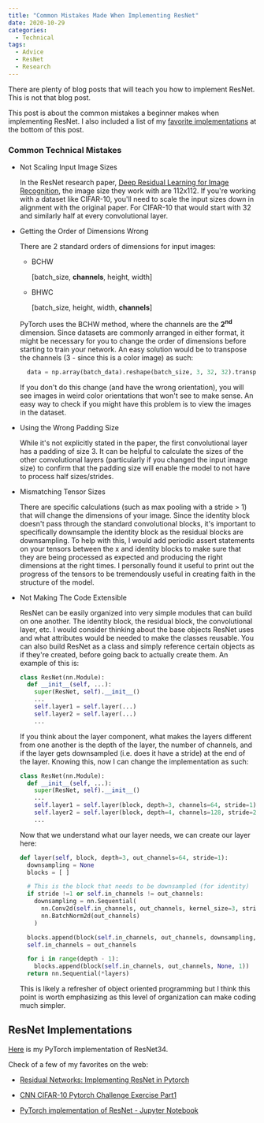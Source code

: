 ```yaml
---
title: "Common Mistakes Made When Implementing ResNet"
date: 2020-10-29
categories:
  - Technical
tags:
  - Advice
  - ResNet
  - Research
---
```


There are plenty of blog posts that will teach you how to implement ResNet. This is not that blog post.

This post is about the common mistakes a beginner makes when implementing ResNet. I also included a list of my [favorite implementations](#resnet-implementations) at the bottom of this post.

### Common Technical Mistakes

- Not Scaling Input Image Sizes

  In the ResNet research paper, [Deep Residual Learning for Image Recognition](https://arxiv.org/pdf/1512.03385.pdf), the image size they work with are 112x112. If you're working with a dataset like CIFAR-10, you'll need to scale the input sizes down in alignment with the original paper. For CIFAR-10 that would start with 32 and similarly half at every convolutional layer.

- Getting the Order of Dimensions Wrong

  There are 2 standard orders of dimensions for input images:
  
  - BCHW

    [batch_size, **channels**, height, width]

  - BHWC

    [batch_size, height, width, **channels**]

  PyTorch uses the BCHW method, where the channels are the **2<sup>nd</sup>** dimension. Since datasets are commonly arranged in either format, it might be necessary for you to change the order of dimensions before starting to train your network. An easy solution would be to transpose the channels (3 - since this is a color image) as such:
  
  ```python
    data = np.array(batch_data).reshape(batch_size, 3, 32, 32).transpose(0,2,3,1).astype("uint8")
  ```

  If you don't do this change (and have the wrong orientation), you will see images in weird color orientations that won't see to make sense. An easy way to check if you might have this problem is to view the images in the dataset.

- Using the Wrong Padding Size

  While it's not explicitly stated in the paper, the first convolutional layer has a padding of size 3. It can be helpful to calculate the sizes of the other convolutional layers (particularly if you changed the input image size) to confirm that the padding size will enable the model to not have to process half sizes/strides.

- Mismatching Tensor Sizes

  There are specific calculations (such as max pooling with a stride > 1) that will change the dimensions of your image. Since the identity block doesn't pass through the standard convolutional blocks, it's important to specifically downsample the identity block as the residual blocks are downsampling. To help with this, I would add periodic assert statements on your tensors between the x and identity blocks to make sure that they are being processed as expected and producing the right dimensions at the right times. I personally found it useful to print out the progress of the tensors to be tremendously useful in creating faith in the structure of the model.

- Not Making The Code Extensible

  ResNet can be easily organized into very simple modules that can build on one another. The identity block, the residual block, the convolutional layer, etc. I would consider thinking about the base objects ResNet uses and what attributes would be needed to make the classes reusable. You can also build ResNet as a class and simply reference certain objects as if they're created, before going back to actually create them. An example of this is:

  ```python
  class ResNet(nn.Module):
    def __init__(self, ...):
      super(ResNet, self).__init__()
      ...
      self.layer1 = self.layer(...)
      self.layer2 = self.layer(...)
      ...
  ```
  
  If you think about the layer component, what makes the layers different from one another is the depth of the layer, the number of channels, and if the layer gets downsampled (i.e. does it have a stride) at the end of the layer. Knowing this, now I can change the implementation as such:

  ```python
  class ResNet(nn.Module):
    def __init__(self, ...):
      super(ResNet, self).__init__()
      ...
      self.layer1 = self.layer(block, depth=3, channels=64, stride=1)
      self.layer2 = self.layer(block, depth=4, channels=128, stride=2)
      ...
  ```

  Now that we understand what our layer needs, we can create our layer here:

  ```python
  def layer(self, block, depth=3, out_channels=64, stride=1):
    downsampling = None
    blocks = [ ]

    # This is the block that needs to be downsampled (for identity)
    if stride !=1 or self.in_channels != out_channels:
      downsampling = nn.Sequential(
        nn.Conv2d(self.in_channels, out_channels, kernel_size=3, stride=stride, padding=1),
        nn.BatchNorm2d(out_channels)
      )

    blocks.append(block(self.in_channels, out_channels, downsampling, stride))
    self.in_channels = out_channels

    for i in range(depth - 1):
      blocks.append(block(self.in_channels, out_channels, None, 1))
    return nn.Sequential(*layers)
  ```

  This is likely a refresher of object oriented programming but I think this point is worth emphasizing as this level of organization can make coding much simpler.

## ResNet Implementations

[Here](https://github.com/JenniferShola/ml_implementations/tree/main/resnet) is my PyTorch implementation of ResNet34.

Check of a few of my favorites on the web:

- [Residual Networks: Implementing ResNet in Pytorch](https://towardsdatascience.com/residual-network-implementing-resnet-a7da63c7b278)

- [CNN CIFAR-10 Pytorch Challenge Exercise Part1](https://www.youtube.com/watch?v=wcQuJOZedlE&ab_channel=dannyiskandar)

- [PyTorch implementation of ResNet - Jupyter Notebook](http://www.pabloruizruiz10.com/resources/CNNs/ResNet-PyTorch.html)
